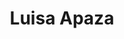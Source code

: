 ---
layout: autor
title: Luisa Apaza
posicion: Ilustradora
generosAutor: Cómic
selloAutor:
paisAutor:
selloAutor:
librosAutor: {a,b,c}
imagenAutor:
---